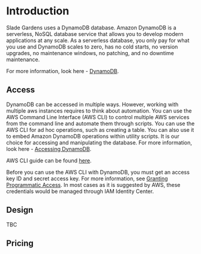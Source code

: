 # Introduction 
Slade Gardens uses a DynamoDB database. Amazon DynamoDB is a serverless, NoSQL database service that allows you to develop modern applications at any scale. As a serverless database, you only pay for what you use and DynamoDB scales to zero, has no cold starts, no version upgrades, no maintenance windows, no patching, and no downtime maintenance.

For more information, look here - [DynamoDB](https://aws.amazon.com/dynamodb/).

## Access
DynamoDB can be accessed in multiple ways. However, working with multiple aws instances requires to think about automation. You can use the AWS Command Line Interface (AWS CLI) to control multiple AWS services from the command line and automate them through scripts. You can use the AWS CLI for ad hoc operations, such as creating a table. You can also use it to embed Amazon DynamoDB operations within utility scripts. It is our choice for accessing and manipulating the database. For more information, look here - [Accessing DynamoDB](https://docs.aws.amazon.com/amazondynamodb/latest/developerguide/AccessingDynamoDB.html#Tools.CLI).

AWS CLI guide can be found [here](https://docs.aws.amazon.com/cli/latest/userguide/getting-started-install.html).

Before you can use the AWS CLI with DynamoDB, you must get an access key ID and secret access key. For more information, see [Granting Programmatic Access](https://docs.aws.amazon.com/amazondynamodb/latest/developerguide/SettingUp.DynamoWebService.html#SettingUp.DynamoWebService.GetCredentials). In most cases as it is suggested by AWS, these credentials would be managed through IAM Identity Center.



## Design
TBC

## Pricing

